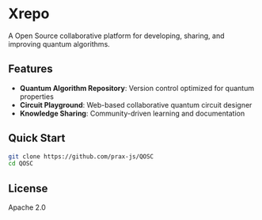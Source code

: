 # Xrepo
A Open Source collaborative platform for developing, sharing, and improving quantum algorithms.

## Features

- **Quantum Algorithm Repository**: Version control optimized for quantum properties
- **Circuit Playground**: Web-based collaborative quantum circuit designer
- **Knowledge Sharing**: Community-driven learning and documentation

## Quick Start

```bash
git clone https://github.com/prax-js/QOSC
cd QOSC
```

## License

Apache 2.0
